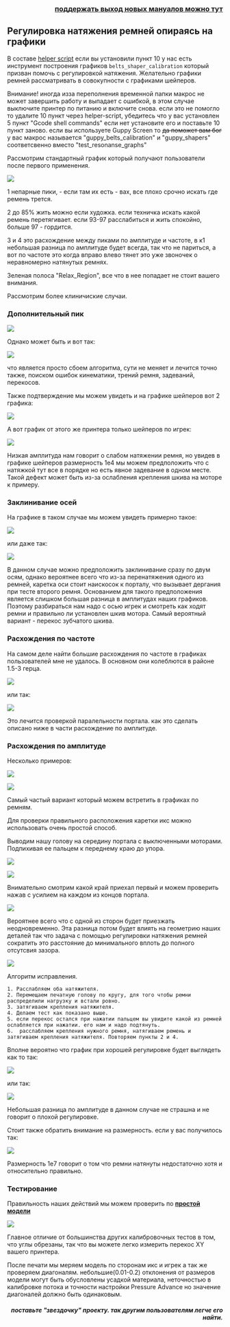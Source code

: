 <h3 align="right"><a href="https://pay.cloudtips.ru/p/f84bf0b2" target="_blank">поддержать выход новых мануалов можно тут</a></h3>


<h2>Регулировка натяжения ремней опираясь на графики</h2>

В составе [helper script](https://guilouz.github.io/Creality-Helper-Script-Wiki/helper-script/helper-script-installation/) если вы установили пункт 10  у нас есть  инструмент построения графиков `belts_shaper_calibration` который призван помочь с регулировкой натяжения. Желательно графики ремней рассматривать в совокупности с графиками шейперов.

Внимание! иногда изза переполнения временной папки макрос не может завершить работу и выпадает с ошибкой, в этом случае выключите принтер по питанию и включите снова. если это не помогло то удалите 10 пункт через helper-script, убедитесь что у вас установлен 5 пункт "Gcode shell commands" если нет установите его и поставьте 10 пункт заново.  если вы используете Guppy Screen то ~~да поможет вам бог~~ у вас макрос называется "guppy_belts_calibration" и "guppy_shapers" соответсвенно вместо "test_resonanse_graphs"  

Рассмотрим стандартный график который получают пользователи после первого применения.  

![](/version_config/belts_test.jpg)

1 непарные пики,  - если там их  есть - вах, все плохо срочно искать где ремень трется. 

2 до 85% жить можно если художка.  если техничка искать какой ремень перетягивает. если 93-97 расслабиться и жить спокойно, больше 97  - гордится. 

3 и 4 это расхождение между пиками по амплитуде и частоте, в к1 небольшая разница по амплитуде будет всегда, так что не париться, а вот по частоте это когда вправо влево тянет это уже звоночек о неравномерно натянутых ремнях.

Зеленая полоса "Relax_Region", все что в нее попадает не стоит вашего внимания.

Рассмотрим более клиничиские случаи.

<h3>Дополнительный пик</h3>

![](/random/belts/images/belts_11.png)

Однако может быть и вот так:

![](/random/belts/images/belts_1.jpg)

что является просто сбоем алгоритма, сути не меняет и лечится точно также, поиском ошибок кинематики, трений ремня, задеваний, перекосов.

Также подтверждение мы можем увидеть и на графике шейперов вот 2 графика:

![](/random/belts/images/belts_corn.jpg)

А вот график от этого же принтера только шейперов по игрек:

![](/random/belts/images/belts_corn_shaper.jpg)

Низкая амплитуда нам говорит о слабом натяжении ремня, но увидев в графике шейперов размерность 1е4 мы можем предположить что с натяжкой тут все в порядке но есть явное задевание в одном месте.  Такой дефект может быть из-за ослабления  крепления шкива на моторе к примеру.

<h3>Заклинивание осей</h3>

На графике в таком случае мы можем увидеть примерно такое:

![](/random/belts/images/belts_klin.jpg)

или даже так:

![](/random/belts/images/belts_klin_2axis.jpg)

 В данном случае можно предположить заклинивание сразу по двум осям,  однако вероятнее всего что из-за перенатяжения одного из ремней, каретка оси стоит наискосок к порталу, что вызывает дергания при тесте второго ремня.  Основанием для такого предположения является слишком большая разница в амплитудах наших графиков. Поэтому разбираться нам надо с осью игрек и смотреть как ходят ремни и правильно ли установлен шкив мотора.  Самый вероятный вариант - перекос зубчатого шкива.

<h3>Расхождения по частоте</h3>

На самом деле найти большие расхождения по частоте в графиках пользователей мне не удалось.  В основном они колеблются в районе 1.5-3 герца. 

![](/random/belts/images/belts_freq.jpg)

или так: 

![](/random/belts/images/belts_freq3.jpg)

Это лечится проверкой паралельности портала. как это сделать описано ниже в части расхождение по амплитуде.

<h3>Расхождения по амплитуде</h3>

Несколько примеров:

![](/random/belts/images/belts_amplitude_2.jpg)

![](/random/belts/images/belts_amplitude1.png)

Самый частый вариант который можем встретить в графиках по ремням.

Для проверки правильного расположения каретки икс можно использовать очень простой способ.  



Выводим нашу голову на середину портала с выключенными моторами.  Подпихивая ее пальцем к переднему краю до упора.

![](/random/belts/images/n1.jpg)

![](/random/belts/images/n2.jpg)

Внимательно смотрим какой край приехал первый и можем проверить нажав с усилием на каждом из концов портала. 

![](/random/belts/images/n3.jpg)

Вероятнее всего что с одной из сторон будет приезжать неодновременно.  Эта разница потом будет влиять на геометрию наших деталей так что задача с помощью регулировки натяжения ремней сократить это расстояние до минимального вплоть до полного отсутсвия зазора. 

![](/random/belts/images/srew.jpg)

Алгоритм исправления. 

    1. Расслабляем оба натяжителя.
    2. Перемещаем печатную голову по кругу, для того чтобы ремни распределили нагрузку и встали ровно. 
    3. затягиваем крепления натяжителя. 
    4. Делаем тест как показано выше. 
    5. если перекос остался при нажатии пальцем вы увидите какой из ремней ослабляется при нажатии. его нам и надо подтянуть.
    6.  расслабляем крепления нужного ремня, натягиваем ремень и затягиваем крепления натяжителя. Повторяем пункты 2 и 4.

Вполне вероятно что график при хорошей регулировке будет выглядеть как то так:

![](/random/belts/images/belts_good.png)

или так:

![](/random/belts/images/belts_good2.png)

Небольшая разница по амплитуде в данном случае не страшна и не говорит о плохой регулировке.

Стоит также обратить внимание на размерность. если у вас получилось так: 

![](/random/belts/images/belts_ron.jpg)

Размерность 1е7 говорит о том что ремни натянуты недостаточно хотя и относительно правильно. 

<h3>Тестирование</h3>

Правильность наших действий мы можем проверить по [**простой модели**](https://www.thingiverse.com/thing:2563185)

![](/random/belts/images/test.jpg)

Главное отличие от большинства других калибровочных тестов в том, что углы обрезаны, так что вы можете легко измерить перекос XY вашего принтера. 

После печати мы меряем модель по сторонам икс и игрек а так же проверяем диагоналям. небольшие(0.01-0.2) отклонения от размеров модели могут быть обусловлены усадкой материала, неточностью в калибровке потока и точности настройки Pressure Advance но значение диагоналей должно быть одинаковым.  

<h5 align="right">поставьте "звездочку" проекту. так другим пользователям легче его найти.</h5>